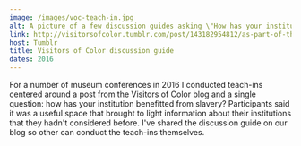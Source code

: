 ```yaml
---
image: /images/voc-teach-in.jpg
alt: A picture of a few discussion guides asking \"How has your institution benefitted from slavery?\"
link: http://visitorsofcolor.tumblr.com/post/143182954812/as-part-of-the-visitors-of-color-project-well-be
host: Tumblr
title: Visitors of Color discussion guide
dates: 2016
---
```

For a number of museum conferences in 2016 I conducted teach-ins centered around a post from the Visitors of Color blog and a single question: how has your institution benefitted from slavery? Participants said it was a useful space that brought to light information about their institutions that they hadn't considered before. I've shared the discussion guide on our blog so other can conduct the teach-ins themselves.
